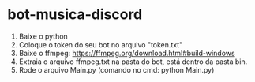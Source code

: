 # bot-musica-discord

1. Baixe o python
2. Coloque o token do seu bot no arquivo "token.txt"
3. Baixe o ffmpeg: https://ffmpeg.org/download.html#build-windows
4. Extraia o arquivo ffmpeg.txt na pasta do bot, está dentro da pasta bin.
5. Rode o arquivo Main.py (comando no cmd: python Main.py)
